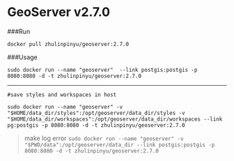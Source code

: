 GeoServer v2.7.0
===

###Run

    docker pull zhulinpinyu/geoserver:2.7.0

###Usage

    sudo docker run --name "geoserver"  --link postgis:postgis -p 8080:8080 -d -t zhulinpinyu/geoserver:2.7.0

---
    #save styles and workspaces in host
    
    sudo docker run --name "geoserver" -v "$HOME/data_dir/styles":/opt/geoserver/data_dir/styles -v "$HOME/data_dir/workspaces":/opt/geoserver/data_dir/workspaces --link pg:postgis -p 8080:8080 -d -t zhulinpinyu/geoserver:2.7.0

> make log error `sudo docker run --name "geoserver" -v "$PWD/data":/opt/geoserver/data_dir --link postgis:postgis -p 8080:8080 -d -t zhulinpinyu/geoserver:2.7.0`

